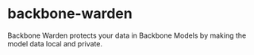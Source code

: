 # backbone-warden
Backbone Warden protects your data in Backbone Models by making the model data local and private.
